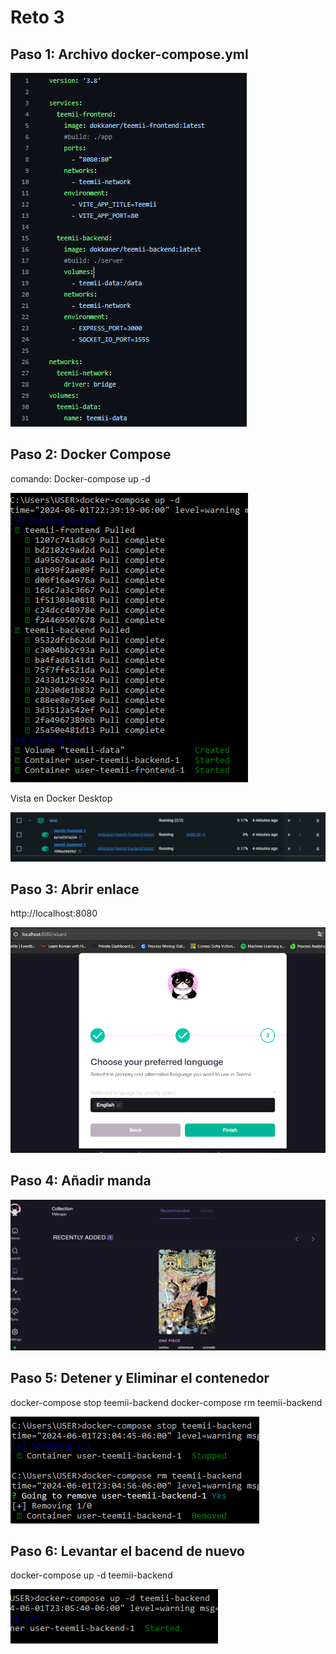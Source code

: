 # Reto 3

## Paso 1: Archivo docker-compose.yml

![Alt Text](yml.png)

## Paso 2: Docker Compose

comando: Docker-compose up -d

![Alt Text](compose.png)

Vista en Docker Desktop

![Alt Text](docker.png)

## Paso 3: Abrir enlace
http://localhost:8080

![Alt Text](enlace.png)

## Paso 4: Añadir manda

![Alt Text](manga2.png)

## Paso 5: Detener y Eliminar el contenedor

docker-compose stop teemii-backend
docker-compose rm teemii-backend

![Alt Text](stopdel.png)

## Paso 6: Levantar el bacend de nuevo
docker-compose up -d teemii-backend

![Alt Text](backend.png)
